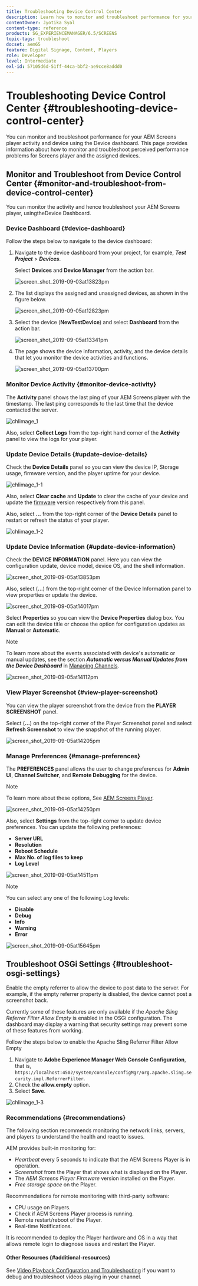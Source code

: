 ```yaml
---
title: Troubleshooting Device Control Center
description: Learn how to monitor and troubleshoot performance for your AEM Screens player activity and device using the Device dashboard.
contentOwner: Jyotika Syal
content-type: reference
products: SG_EXPERIENCEMANAGER/6.5/SCREENS
topic-tags: troubleshoot
docset: aem65
feature: Digital Signage, Content, Players
role: Developer
level: Intermediate
exl-id: 57105d6d-51ff-44ca-bbf2-ae9cce8addd0
---
```

# Troubleshooting Device Control Center {#troubleshooting-device-control-center}

You can monitor and troubleshoot performance for your AEM Screens player activity and device using the Device dashboard. This page provides information about how to monitor and troubleshoot perceived performance problems for Screens player and the assigned devices.

## Monitor and Troubleshoot from Device Control Center {#monitor-and-troubleshoot-from-device-control-center}

You can monitor the activity and hence troubleshoot your AEM Screens player, usingtheDevice Dashboard.

### Device Dashboard {#device-dashboard}

Follow the steps below to navigate to the device dashboard:

1. Navigate to the device dashboard from your project, for example, ***Test Project*** > ***Devices***.

   Select **Devices** and **Device Manager** from the action bar.

   ![screen_shot_2019-09-03at13823pm](assets/screen_shot_2019-09-03at13823pm.png)

1. The list displays the assigned and unassigned devices, as shown in the figure below.

   ![screen_shot_2019-09-05at12823pm](assets/screen_shot_2019-09-05at12823pm.png)

1. Select the device (**NewTestDevice**) and select **Dashboard** from the action bar.

   ![screen_shot_2019-09-05at13341pm](assets/screen_shot_2019-09-05at13341pm.png)

1. The page shows the device information, activity, and the device details that let you monitor the device activities and functions.

   ![screen_shot_2019-09-05at13700pm](assets/screen_shot_2019-09-05at13700pm.png)

### Monitor Device Activity {#monitor-device-activity}

The **Activity** panel shows the last ping of your AEM Screens player with the timestamp. The last ping corresponds to the last time that the device contacted the server.

![chlimage_1](assets/chlimage_1.png)

Also, select **Collect Logs** from the top-right hand corner of the **Activity** panel to view the logs for your player.

### Update Device Details {#update-device-details}

Check the **Device Details** panel so you can view the device IP, Storage usage, firmware version, and the player uptime for your device.

![chlimage_1-1](assets/chlimage_1-1.png)

Also, select **Clear cache** and **Update** to clear the cache of your device and update the [firmware](screens-glossary.md) version respectively from this panel.

Also, select **...** from the top-right corner of the **Device Details** panel to restart or refresh the status of your player.

![chlimage_1-2](assets/chlimage_1-2.png)

### Update Device Information {#update-device-information}

Check the **DEVICE INFORMATION** panel. Here you can view the configuration update, device model, device OS, and the shell information.

![screen_shot_2019-09-05at13853pm](assets/screen_shot_2019-09-05at13853pm.png)

Also, select (**...**) from the top-right corner of the Device Information panel to view properties or update the device.

![screen_shot_2019-09-05at14017pm](assets/screen_shot_2019-09-05at14017pm.png)

Select **Properties** so you can view the **Device Properties** dialog box. You can edit the device title or choose the option for configuration updates as **Manual** or **Automatic**.

>[!NOTE]
>
>To learn more about the events associated with device's automatic or manual updates, see the section ***Automatic versus Manual Updates from the Device Dashboard*** in [Managing Channels](managing-channels.md).

![screen_shot_2019-09-05at14112pm](assets/screen_shot_2019-09-05at14112pm.png)

### View Player Screenshot {#view-player-screenshot}

You can view the player screenshot from the device from the **PLAYER SCREENSHOT** panel.

Select (**...**) on the top-right corner of the Player Screenshot panel and select **Refresh Screenshot** to view the snapshot of the running player.

![screen_shot_2019-09-05at14205pm](assets/screen_shot_2019-09-05at14205pm.png)

### Manage Preferences {#manage-preferences}

The **PREFERENCES** panel allows the user to change preferences for **Admin UI**, **Channel Switcher**, and **Remote Debugging** for the device.

>[!NOTE]
>To learn more about these options, See [AEM Screens Player](working-with-screens-player.md).

![screen_shot_2019-09-05at14250pm](assets/screen_shot_2019-09-05at14250pm.png)

Also, select **Settings** from the top-right corner to update device preferences. You can update the following preferences:

* **Server URL**
* **Resolution**
* **Reboot Schedule**
* **Max No. of log files to keep**
* **Log Level**

![screen_shot_2019-09-05at14511pm](assets/screen_shot_2019-09-05at14511pm.png)

>[!NOTE]
>You can select any one of the following Log levels:
>* **Disable**
>* **Debug**
>* **Info**
>* **Warning**
>* **Error**

![screen_shot_2019-09-05at15645pm](assets/screen_shot_2019-09-05at15645pm.png)

## Troubleshoot OSGi Settings {#troubleshoot-osgi-settings}

Enable the empty referrer to allow the device to post data to the server. For example, if the empty referrer property is disabled, the device cannot post a screenshot back.

Currently some of these features are only available if the *Apache Sling Referrer Filter Allow Empty* is enabled in the OSGi configuration. The dashboard may display a warning that security settings may prevent some of these features from working.

Follow the steps below to enable the Apache Sling Referrer Filter Allow Empty

1. Navigate to **Adobe Experience Manager Web Console Configuration**, that is, `https://localhost:4502/system/console/configMgr/org.apache.sling.security.impl.ReferrerFilter`.
1. Check the **allow.empty** option.
1. Select **Save**.

![chlimage_1-3](assets/chlimage_1-3.png)

### Recommendations {#recommendations}

The following section recommends monitoring the network links, servers, and players to understand the health and react to issues.

AEM provides built-in monitoring for:

* *Heartbeat* every 5 seconds to indicate that the AEM Screens Player is in operation.
* *Screenshot* from the Player that shows what is displayed on the Player.
* The *AEM Screens Player Firmware* version installed on the Player.
* *Free storage space* on the Player.

Recommendations for remote monitoring with third-party software:

* CPU usage on Players.
* Check if AEM Screens Player process is running.
* Remote restart/reboot of the Player.
* Real-time Notifications.

It is recommended to deploy the Player hardware and OS in a way that allows remote login to diagnose issues and restart the Player.

#### Other Resources {#additional-resources}

See [Video Playback Configuration and Troubleshooting](troubleshoot-videos.md) if you want to debug and troubleshoot videos playing in your channel.
